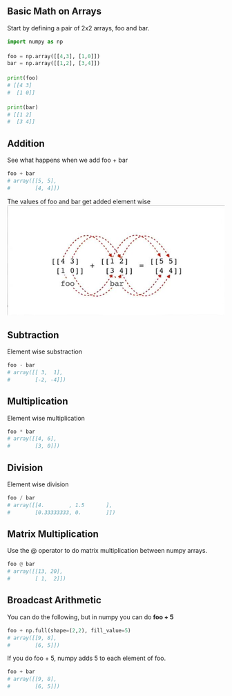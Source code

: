 ## Basic Math on Arrays

Start by defining a pair of 2x2 arrays, foo and bar.

```python
import numpy as np

foo = np.array([[4,3], [1,0]])
bar = np.array([[1,2], [3,4]])

print(foo)
# [[4 3]
#  [1 0]]

print(bar)
# [[1 2]
#  [3 4]]
```

## Addition

See what happens when we add foo + bar

```python
foo + bar
# array([[5, 5],
#        [4, 4]])
```
The values of foo and bar get added element wise<br>
![Adding arrays](pictures/numpy06_01.jpg)

## Subtraction

Element wise substraction

```python
foo - bar
# array([[ 3,  1],
#        [-2, -4]])
```

## Multiplication

Element wise multiplication

```python
foo * bar
# array([[4, 6],
#        [3, 0]])
```

## Division

Element wise division

```python
foo / bar
# array([[4.        , 1.5       ],
#        [0.33333333, 0.        ]])
```

## Matrix Multiplication

Use the @ operator to do matrix multiplication between numpy arrays.

```python
foo @ bar
# array([[13, 20],
#        [ 1,  2]])
```

## Broadcast Arithmetic

You can do the following, but in numpy you can do **foo + 5**
```python
foo + np.full(shape=(2,2), fill_value=5)
# array([[9, 8],
#        [6, 5]])
```

If you do foo + 5, numpy adds 5 to each element of foo.

```python
foo + bar
# array([[9, 8],
#        [6, 5]])
```

